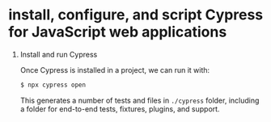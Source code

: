 # install, configure, and script Cypress for JavaScript web applications

1. Install and run Cypress

   Once Cypress is installed in a project, we can run it with:

   ```bash
   $ npx cypress open
   ```

   This generates a number of tests and files in `./cypress` folder, including
   a folder for end-to-end tests, fixtures, plugins, and support.
